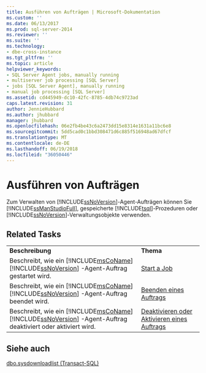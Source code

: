 ```yaml
---
title: Ausführen von Aufträgen | Microsoft-Dokumentation
ms.custom: ''
ms.date: 06/13/2017
ms.prod: sql-server-2014
ms.reviewer: ''
ms.suite: ''
ms.technology:
- dbe-cross-instance
ms.tgt_pltfrm: ''
ms.topic: article
helpviewer_keywords:
- SQL Server Agent jobs, manually running
- multiserver job processing [SQL Server]
- jobs [SQL Server Agent], manually running
- manual job processing [SQL Server]
ms.assetid: cd445949-dc10-42fc-8785-4db74c9723ad
caps.latest.revision: 31
author: JennieHubbard
ms.author: jhubbard
manager: jhubbard
ms.openlocfilehash: 06e2fb4be43c6a2473dd15e8314e1631a11bc6e8
ms.sourcegitcommit: 5dd5cad0c1bbd308471d6c885f516948ad67dfcf
ms.translationtype: MT
ms.contentlocale: de-DE
ms.lasthandoff: 06/19/2018
ms.locfileid: "36050446"
---
```

# <a name="run-jobs"></a>Ausführen von Aufträgen
  Zum Verwalten von [!INCLUDE[ssNoVersion](../../includes/ssnoversion-md.md)]-Agent-Aufträgen können Sie [!INCLUDE[ssManStudioFull](../../includes/ssmanstudiofull-md.md)], gespeicherte [!INCLUDE[tsql](../../includes/tsql-md.md)]-Prozeduren oder [!INCLUDE[ssNoVersion](../../includes/ssnoversion-md.md)]-Verwaltungsobjekte verwenden.  
  
## <a name="related-tasks"></a>Related Tasks  
  
|||  
|-|-|  
|**Beschreibung**|**Thema**|  
|Beschreibt, wie ein [!INCLUDE[msCoName](../../includes/msconame-md.md)][!INCLUDE[ssNoVersion](../../includes/ssnoversion-md.md)] -Agent-Auftrag gestartet wird.|[Start a Job](start-a-job.md)|  
|Beschreibt, wie ein [!INCLUDE[msCoName](../../includes/msconame-md.md)][!INCLUDE[ssNoVersion](../../includes/ssnoversion-md.md)] -Agent-Auftrag beendet wird.|[Beenden eines Auftrags](stop-a-job.md)|  
|Beschreibt, wie ein [!INCLUDE[msCoName](../../includes/msconame-md.md)][!INCLUDE[ssNoVersion](../../includes/ssnoversion-md.md)] -Agent-Auftrag deaktiviert oder aktiviert wird.|[Deaktivieren oder Aktivieren eines Auftrags](disable-or-enable-a-job.md)|  
  
## <a name="see-also"></a>Siehe auch  
 [dbo.sysdownloadlist &#40;Transact-SQL&#41;](/sql/relational-databases/system-tables/dbo-sysdownloadlist-transact-sql)  
  
  
